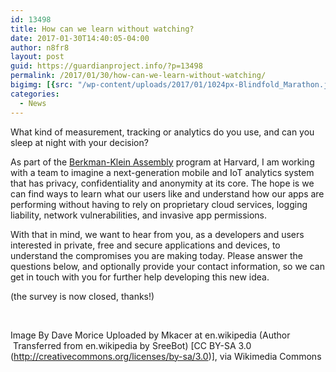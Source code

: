 ```yaml
---
id: 13498
title: How can we learn without watching?
date: 2017-01-30T14:40:05-04:00
author: n8fr8
layout: post
guid: https://guardianproject.info/?p=13498
permalink: /2017/01/30/how-can-we-learn-without-watching/
bigimg: [{src: "/wp-content/uploads/2017/01/1024px-Blindfold_Marathon.jpg",}]
categories:
  - News
---
```

What kind of measurement, tracking or analytics do you use, and can you sleep at night with your decision?

As part of the [Berkman-Klein Assembly](https://berkmankleinassembly.org/) program at Harvard, I am working with a team to imagine a next-generation mobile and IoT analytics system that has privacy, confidentiality and anonymity at its core. The hope is we can find ways to learn what our users like and understand how our apps are performing without having to rely on proprietary cloud services, logging liability, network vulnerabilities, and invasive app permissions.

With that in mind, we want to hear from you, as a developers and users interested in private, free and secure applications and devices, to understand the compromises you are making today. Please answer the questions below, and optionally provide your contact information, so we can get in touch with you for further help developing this new idea.

(the survey is now closed, thanks!)

 

Image By Dave Morice Uploaded by Mkacer at en.wikipedia (Author  Transferred from en.wikipedia by SreeBot) [CC BY-SA 3.0 (http://creativecommons.org/licenses/by-sa/3.0)], via Wikimedia Commons